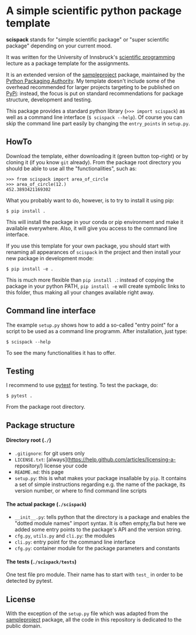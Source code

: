 # A simple scientific python package template

**scispack** stands for "simple scientific package" or "super scientific
package" depending on your current mood.

It was written for the University of Innsbruck's
[scientific programming](http://fabienmaussion.info/scientific_programming)
lecture as a package template for the assignments.

It is an extended version of the
[sampleproject](https://github.com/pypa/sampleproject) package, maintained by
the [Python Packaging Authority](https://packaging.python.org/). My
template doesn't include some of the overhead recommended for larger projects
targeting to be published on [PyPi](https://pypi.org/): instead, the focus is
put on standard recommendations for package structure, development and testing.

This package provides a standard python library (``>>> import scispack``) as
well as a command line interface (``$ scispack --help``). Of course you can
skip the command line part easily by changing the ``entry_points`` in
``setup.py``.

## HowTo

Download the template, either downloading it (green button top-right) or
by cloning it (if you know `git` already). From the package root directory
you should be able to use all the "functionalities", such as:

    >>> from scispack import area_of_circle
    >>> area_of_circle(12.)
    452.3893421169302

What you probably want to do, however, is to try to install it using pip:

    $ pip install .

This will install the package in your conda or pip environment and make it
available everywhere. Also, it will give you access to the command line
interface.

If you use this template for your own package, you should start with renaming
all appearances of ``scispack`` in the project and then install your new
package in development mode:

    $ pip install -e .

This is much more flexible than ``pip install .``: instead of copying the
package in your python PATH, ``pip install -e`` will create symbolic links
to this folder, thus making all your changes available right away.

## Command line interface

The example ``setup.py`` shows how to add a so-called "entry point" for
a script to be used as a command line programm. After installation,
just type:

    $ scispack --help

To see the many functionalities it has to offer.

## Testing

I recommend to use [pytest](https://docs.pytest.org) for testing. To test
the package, do:

    $ pytest .

From the package root directory.

## Package structure

#### Directory root (``./``)

- ``.gitignore``: for git users only
- ``LICENSE.txt``: [always](https://help.github.com/articles/licensing-a-
  repository/) license your code
- ``README.md``: this page
- ``setup.py``: this is what makes your package insallable by ``pip``. It
  contains a set of simple instructions regarding e.g. the name of the package,
  its version number, or where to find command line scripts
  
#### The actual package (``./scispack``)

- ``__init__.py``: tells python that the directory is a package and enables
  the  "dotted module names"  import syntax. It is often empty,fla but here
  we added some entry points to the package's API and the version string.
- ``cfg.py``, ``utils.py`` and ``cli.py``: the modules
- ``cli.py``: entry point for the command line interface 
- ``cfg.py``: container module for the package parameters and constants

#### The tests (``./scispack/tests``)

One test file pro module. Their name has to start with ``test_`` in order
to be detected by pytest.

## License

With the exception of the ``setup.py`` file which was adapted from the
[sampleproject](https://github.com/pypa/sampleproject) package, all the
code in this repository is dedicated to the public domain.
